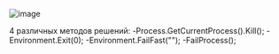 ![image](https://user-images.githubusercontent.com/89273037/168434287-a6fc6d7d-b620-4e8d-ba2b-beea62647913.png)

4 различных методов решений:
  -Process.GetCurrentProcess().Kill();
  -Environment.Exit(0);
  -Environment.FailFast("");
  -FailProcess();
